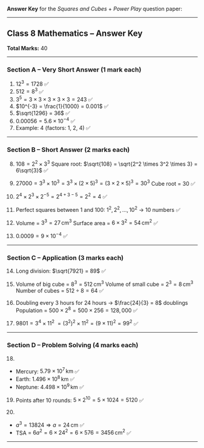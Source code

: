 **Answer Key** for the *Squares and Cubes* + *Power Play* question paper:

---

## **Class 8 Mathematics – Answer Key**

**Total Marks:** 40

---

### **Section A – Very Short Answer (1 mark each)**

1. $12^3 = 1728$ ✅
2. $512 = 8^3$ ✅
3. $3^5 = 3 \times 3 \times 3 \times 3 \times 3 = 243$ ✅
4. $10^{-3} = \frac{1}{1000} = 0.001$ ✅
5. $\sqrt{1296} = 36$ ✅
6. $0.00056 = 5.6 \times 10^{-4}$ ✅
7. Example: 4 (factors: 1, 2, 4) ✅

---

### **Section B – Short Answer (2 marks each)**

8. $108 = 2^2 \times 3^3$
   Square root: $\sqrt{108} = \sqrt{2^2 \times 3^2 \times 3} = 6\sqrt{3}$ ✅

9. $27000 = 3^3 \times 10^3 = 3^3 \times (2 \times 5)^3 = (3 \times 2 \times 5)^3 = 30^3$
   Cube root = 30 ✅

10. $2^4 \times 2^3 \times 2^{-5} = 2^{4+3-5} = 2^2 = 4$ ✅

11. Perfect squares between 1 and 100: $1^2, 2^2, ..., 10^2$ → 10 numbers ✅

12. Volume = $3^3 = 27 \, \text{cm}^3$
    Surface area = $6 \times 3^2 = 54 \, \text{cm}^2$ ✅

13. $0.0009 = 9 \times 10^{-4}$ ✅

---

### **Section C – Application (3 marks each)**

14. Long division: $\sqrt{7921} = 89$ ✅

15. Volume of big cube = $8^3 = 512 \, \text{cm}^3$
    Volume of small cube = $2^3 = 8 \, \text{cm}^3$
    Number of cubes = $512 \div 8 = 64$ ✅

16. Doubling every 3 hours for 24 hours → $\frac{24}{3} = 8$ doublings
    Population = $500 \times 2^8 = 500 \times 256 = 128,000$ ✅

17. $9801 = 3^4 \times 11^2$
    $= (3^2)^2 \times 11^2 = (9 \times 11)^2 = 99^2$ ✅

---

### **Section D – Problem Solving (4 marks each)**

18.

* Mercury: $5.79 \times 10^7 \, \text{km}$ ✅
* Earth: $1.496 \times 10^8 \, \text{km}$ ✅
* Neptune: $4.498 \times 10^9 \, \text{km}$ ✅

19. Points after 10 rounds: $5 \times 2^{10} = 5 \times 1024 = 5120$ ✅

20.

* $a^3 = 13824 \Rightarrow a = 24 \, \text{cm}$ ✅
* TSA = $6a^2 = 6 \times 24^2 = 6 \times 576 = 3456 \, \text{cm}^2$ ✅

---
